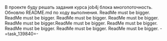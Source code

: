 В проекте буду решать задания курса job4j блока многопоточность.
Обновлю README.md  по ходу выполнения.
ReadMe must be bigger.
ReadMe must be bigger.
ReadMe must be bigger.
ReadMe must be bigger.
ReadMe must be bigger.ReadMe must be bigger.
ReadMe must be bigger.
ReadMe must be bigger.
ReadMe must be bigger.
ReadMe must be bigger.
-=task_139840=-
